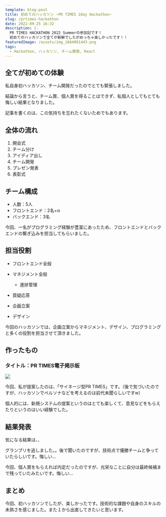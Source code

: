 ```yaml
---
template: blog-post
title: 初めてのハッカソン ~PR TIMES 2day Hackathon~
slug: /prtimes-hackathon
date: 2022-09-25 16:32
description: |-
  PR TIMES HACKATHON 2022 Summerの参加記です！
  初めてのハッカソンで全てが新鮮でしたがめっちゃ楽しかったです！！
featuredImage: /assets/img_1664091443.png
tags:
  - Hackathon, ハッカソン, チーム開発, React
---
```



## 全てが初めての体験

私自身初ハッカソン、チーム開発だったのでとても緊張しました。

結論から言うと、チーム賞、個人賞を得ることはできず、私個人としてもとても悔しい結果となりました。

記事を書くのは、この気持ちを忘れたくないためでもあります。

## 全体の流れ

1. 開会式
2. チーム分け
3. アイディア出し
4. チーム開発
5. プレゼン発表
6. 表彰式

## チーム構成

* 人数：5人
* フロントエンド：2名+α
* バックエンド：3名

今回、一名がプログラミング経験が豊富にあったため、フロントエンドとバックエンドの繋ぎ込みを担当してもらいました。

## 担当役割

* フロントエンド全般
* マネジメント全般

  * 進捗管理
* 質疑応答
* 企画立案
* デザイン

今回のハッカソンでは、企画立案からマネジメント、デザイン、プログラミングと多くの役割を担当させて頂きました。

## 作ったもの

### タイトル：**PR TIMES電子掲示板**

![](/assets/img_1664091443.png)

[](<>)

今回、私が提案したのは、「サイネージ型PR TIMES」です。（後で気づいたのですが、ハッカソンでペルソナなどを考えるのは前代未聞らしいですw）

個人的には、新規システムの提案というのはとても楽しくて、意見などをもらえたりというのはいい経験でした。

## 結果発表

気になる結果は、、

グランプリを逃しました。。後で聞いたのですが、技術点で優勝チームと争っていたらしいです。悔しい…

今回、個人賞をもらえれば内定だったのですが、光栄なことに自分は最終候補まで残っていたみたいです。悔しい…

## まとめ

今回、初ハッカソンでしたが、楽しかったです。技術的な課題や自身のスキルの未熟さを感じました。また１から出直してきたいと思います。